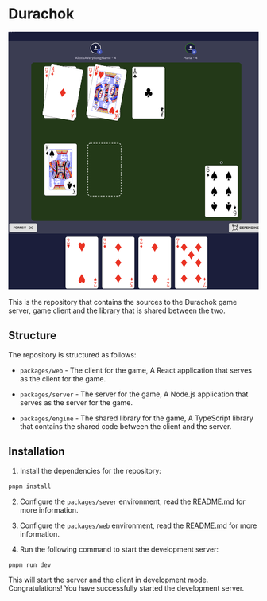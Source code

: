 # Durachok

![Durachok Game table](./docs/table.png "Table")

This is the repository that contains the sources to the Durachok game server, game client and the 
library that is shared between the two.

## Structure

The repository is structured as follows:

- `packages/web` - The client for the game, A React application that serves as the client for the game.
  
- `packages/server` - The server for the game, A Node.js application that serves as the server for the game.

- `packages/engine` - The shared library for the game, A TypeScript library that contains the shared code between the client and the server.


## Installation

1. Install the dependencies for the repository:
```bash
pnpm install
```

2. Configure the `packages/sever` environment, read the [README.md](./packages/server/README.md) for more information.


3. Configure the `packages/web` environment, read the [README.md](./packages/web/README.md) for more information.


4. Run the following command to start the development server:
```bash
pnpm run dev
```

This will start the server and the client in development mode. Congratulations! You have successfully started the development server.
